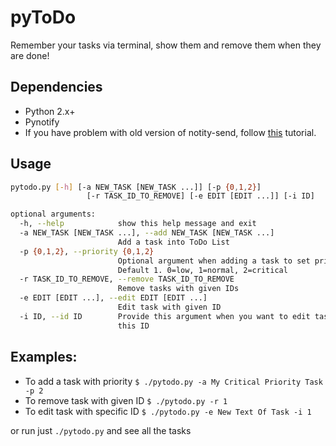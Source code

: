 pyToDo
==========
Remember your tasks via terminal, show them and remove them when they are done!

Dependencies
------------
* Python 2.x+
* Pynotify
* If you have problem with old version of notity-send, follow
[this](http://www.webupd8.org/2014/04/configurable-notification-bubbles-for.html) tutorial.

## Usage

```bash
pytodo.py [-h] [-a NEW_TASK [NEW_TASK ...]] [-p {0,1,2}]
                 [-r TASK_ID_TO_REMOVE] [-e EDIT [EDIT ...]] [-i ID]

optional arguments:
  -h, --help            show this help message and exit
  -a NEW_TASK [NEW_TASK ...], --add NEW_TASK [NEW_TASK ...]
                        Add a task into ToDo List
  -p {0,1,2}, --priority {0,1,2}
                        Optional argument when adding a task to set priority.
                        Default 1. 0=low, 1=normal, 2=critical
  -r TASK_ID_TO_REMOVE, --remove TASK_ID_TO_REMOVE
                        Remove tasks with given IDs
  -e EDIT [EDIT ...], --edit EDIT [EDIT ...]
                        Edit task with given ID
  -i ID, --id ID        Provide this argument when you want to edit task with
                        this ID
```

## Examples:
* To add a task with priority
    `$ ./pytodo.py -a My Critical Priority Task -p 2`
* To remove task with given ID
    `$ ./pytodo.py -r 1`
* To edit task with specific ID
    `$ ./pytodo.py -e New Text Of Task -i 1`

or run just `./pytodo.py` and see all the tasks
